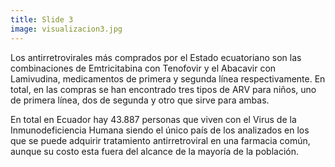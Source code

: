 ```yaml
---
title: Slide 3
image: visualizacion3.jpg
---
```


Los antirretrovirales más comprados por el Estado ecuatoriano son las combinaciones de Emtricitabina con Tenofovir y el Abacavir con Lamivudina, medicamentos de primera y segunda línea respectivamente. En total, en las compras se han encontrado tres tipos de ARV para niños, uno de primera línea, dos de segunda y otro que sirve para ambas. 

En total en Ecuador hay 43.887 personas que viven con el Virus de la Inmunodeficiencia Humana siendo el único país de los analizados en los que se puede adquirir tratamiento antirretroviral en una farmacia común, aunque su costo esta fuera del alcance de la mayoría de la población. 
